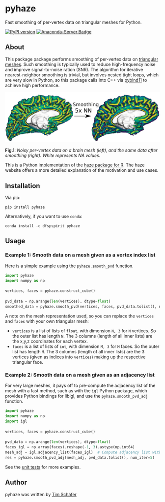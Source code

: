# pyhaze
Fast smoothing of per-vertex data on triangular meshes for Python.

[![PyPI version](https://badge.fury.io/py/pyhaze.svg)](https://badge.fury.io/py/pyhaze)
[![Anaconda-Server Badge](https://anaconda.org/dfspspirit/pyhaze/badges/version.svg)](https://anaconda.org/dfspspirit/pyhaze)


## About

This package package performs smoothing of per-vertex data on [triangular meshes](https://en.wikipedia.org/wiki/Triangle_mesh). Such smoothing is typically used to reduce high-frequency noise and improve signal-to-noise ration (SNR). The algorithm for iterative nearest-neighbor smoothing is trivial, but involves nested tight loops, which are very slow in Python, so this package calls into C++ via [pybind11](https://github.com/pybind/pybind11) to achieve high performance.

![Figure 1, Showing a brain mesh with an overlay, before and after smoothing.](./web/pyhaze.png?raw=true "Per-vertex data on a brain mesh before (left) and after (right) smoothing.")

**Fig.1**: *Noisy per-vertex data on a brain mesh (left), and the same data after smoothing (right). White represents NA values.*

This is a Python implementation of the [haze package for R](https://github.com/dfsp-spirit/haze). The haze website offers a more detailed explanation of the motivation and use cases.


## Installation

Via pip:

```shell
pip install pyhaze
```

Alternatively, if you want to use `conda`:

```shell
conda install -c dfspspirit pyhaze
```

## Usage

### Example 1: Smooth data on a mesh given as a vertex index list

Here is a simple example using the `pyhaze.smooth_pvd` function.

```python
import pyhaze
import numpy as np

vertices, faces = pyhaze.construct_cube()

pvd_data = np.arange(len(vertices), dtype=float)
smoothed_data = pyhaze.smooth_pvd(vertices, faces, pvd_data.tolist(), num_iter=5)
```

A note on the mesh representation used, so you can replace the `vertices` and `faces` with your own triangular mesh:

* `vertices` is a list of lists of `float`, with dimension `N, 3` for `N` vertices. So the outer list has length `N`. The 3 columns (length of all inner lists) are the x,y,z coordinates for each vertex.
* `faces` is a list of lists of `int`, with dimension `M, 3` for `M` faces. So the outer list has length `M`. The 3 columns (length of all inner lists) are the 3 vertices (given as indices into `vertices`) making up the respective triangular face.


### Example 2: Smooth data on a mesh given as an adjacency list

For very large meshes, it pays off to pre-compute the adjacency list of the mesh with a fast method, such as with the `igl` Python package, which provides Python bindings for libigl, and use the `pyhaze.smooth_pvd_adj` function.

```python
import pyhaze
import numpy as np
import igl

vertices, faces = pyhaze.construct_cube()

pvd_data = np.arange(len(vertices), dtype=float)
faces_igl = np.array(faces).reshape(-1, 3).astype(np.int64)
mesh_adj = igl.adjacency_list(faces_igl)  # Compute adjacency list with igl.
res = pyhaze.smooth_pvd_adj(mesh_adj, pvd_data.tolist(), num_iter=5)
```

See the [unit tests](./python/tests/test_pyhaze.py) for more examples.

## Author

pyhaze was written by [Tim Schäfer](https://ts.rcmd.org)
